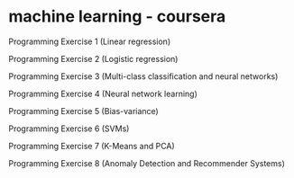 machine learning - coursera
==

Programming Exercise 1 
(Linear regression)

Programming Exercise 2 
(Logistic regression)

Programming Exercise 3 
(Multi-class classification and neural networks)

Programming Exercise 4 
(Neural network learning)

Programming Exercise 5 
(Bias-variance)

Programming Exercise 6 
(SVMs)

Programming Exercise 7 
(K-Means and PCA)

Programming Exercise 8 
(Anomaly Detection and Recommender Systems)


